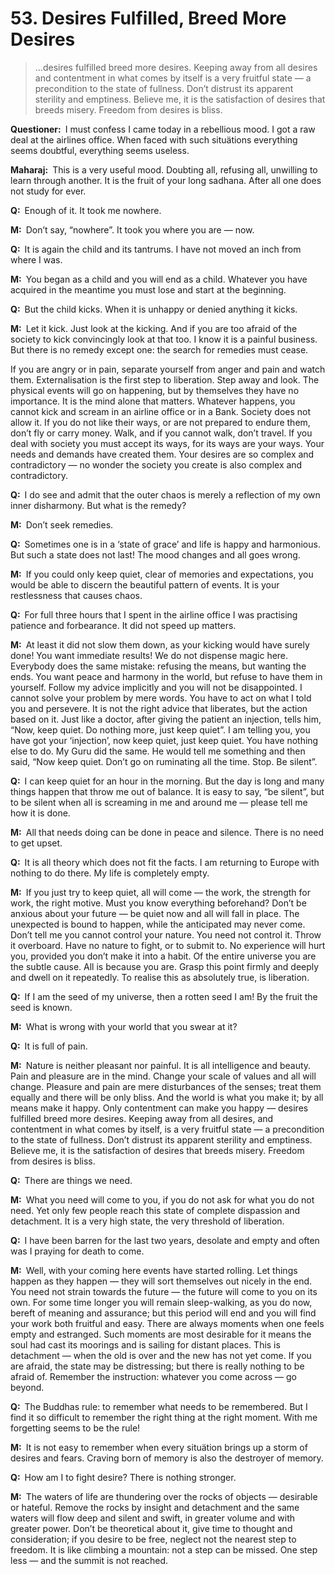 # 53. Desires Fulfilled, Breed More Desires

>…desires fulfilled breed more desires. Keeping away from all desires and contentment in what comes by itself is a very fruitful state — a precondition to the state of fullness. Don’t distrust its apparent sterility and emptiness. Believe me, it is the satisfaction of desires that breeds misery. Freedom from desires is bliss.

**Questioner:**&ensp;I must confess I came today in a rebellious mood. I got a raw deal at the airlines office. When faced with such situätions everything seems doubtful, everything seems useless.

**Maharaj:**&ensp;This is a very useful mood. Doubting all, refusing all, unwilling to learn through another. It is the fruit of your long <span data-tippy-content="The practice which produces success, <em>siddhi</em>.">sadhana</span>. After all one does not study for ever.

**Q:**&ensp;Enough of it. It took me nowhere.

**M:**&ensp;Don’t say, “nowhere”. It took you where you are — now.

**Q:**&ensp;It is again the child and its tantrums. I have not moved an inch from where I was.

**M:**&ensp;You began as a child and you will end as a child. Whatever you have acquired in the meantime you must lose and start at the beginning.

**Q:**&ensp;But the child kicks. When it is unhappy or denied anything it kicks.

**M:**&ensp;Let it kick. Just look at the kicking. And if you are too afraid of the society to kick convincingly look at that too. I know it is a painful business. But there is no remedy except one: the search for remedies must cease. 

If you are angry or in pain, separate yourself from anger and pain and watch them. Externalisation is the first step to liberation. Step away and look. The physical events will go on happening, but by themselves they have no importance. It is the mind alone that matters. Whatever happens, you cannot kick and scream in an airline office or in a Bank. Society does not allow it. If you do not like their ways, or are not prepared to endure them, don’t fly or carry money. Walk, and if you cannot walk, don’t travel. If you deal with society you must accept its ways, for its ways are your ways. Your needs and demands have created them. Your desires are so complex and contradictory — no wonder the society you create is also complex and contradictory.

**Q:**&ensp;I do see and admit that the outer chaos is merely a reflection of my own inner disharmony. But what is the remedy?

**M:**&ensp;Don’t seek remedies.

**Q:**&ensp;Sometimes one is in a ‘state of grace’ and life is happy and harmonious. But such a state does not last! The mood changes and all goes wrong.

**M:**&ensp;If you could only keep quiet, clear of memories and expectations, you would be able to discern the beautiful pattern of events. It is your restlessness that causes chaos.

**Q:**&ensp;For full three hours that I spent in the airline office I was practising patience and forbearance. It did not speed up matters.

**M:**&ensp;At least it did not slow them down, as your kicking would have surely done! You want immediate results! We do not dispense magic here. Everybody does the same mistake: refusing the means, but wanting the ends. You want peace and harmony in the world, but refuse to have them in yourself. Follow my advice implicitly and you will not be disappointed. I cannot solve your problem by mere words. You have to act on what I told you and persevere. It is not the right advice that liberates, but the action based on it. Just like a doctor, after giving the patient an injection, tells him, “Now, keep quiet. Do nothing more, just keep quiet”. I am telling you, you have got your ‘injection’, now keep quiet, just keep quiet. You have nothing else to do. My <span data-tippy-content="Spiritual teacher, preceptor.">Guru</span> did the same. He would tell me something and then said, “Now keep quiet. Don’t go on ruminating all the time. Stop. Be silent”.

**Q:**&ensp;I can keep quiet for an hour in the morning. But the day is long and many things happen that throw me out of balance. It is easy to say, “be silent”, but to be silent when all is screaming in me and around me — please tell me how it is done.

**M:**&ensp;All that needs doing can be done in peace and silence. There is no need to get upset.

**Q:**&ensp;It is all theory which does not fit the facts. I am returning to Europe with nothing to do there. My life is completely empty.

**M:**&ensp;If you just try to keep quiet, all will come — the work, the strength for work, the right motive. Must you know everything beforehand? Don’t be anxious about your future — be quiet now and all will fall in place. The unexpected is bound to happen, while the anticipated may never come. Don’t tell me you cannot control your nature. You need not control it. Throw it overboard. Have no nature to fight, or to submit to. No experience will hurt you, provided you don’t make it into a habit. Of the entire universe you are the subtle cause. All is because you are. Grasp this point firmly and deeply and dwell on it repeatedly. To realise this as absolutely true, is liberation.

**Q:**&ensp;If I am the seed of my universe, then a rotten seed I am! By the fruit the seed is known.

**M:**&ensp;What is wrong with your world that you swear at it?

**Q:**&ensp;It is full of pain.

**M:**&ensp;Nature is neither pleasant nor painful. It is all intelligence and beauty. Pain and pleasure are in the mind. Change your scale of values and all will change. Pleasure and pain are mere disturbances of the senses; treat them equally and there will be only bliss. And the world is what you make it; by all means make it happy. Only contentment can make you happy — desires fulfilled breed more desires. Keeping away from all desires, and contentment in what comes by itself, is a very fruitful state — a precondition to the state of fullness. Don’t distrust its apparent sterility and emptiness. Believe me, it is the satisfaction of desires that breeds misery. Freedom from desires is bliss.

**Q:**&ensp;There are things we need.

**M:**&ensp;What you need will come to you, if you do not ask for what you do not need. Yet only few people reach this state of complete dispassion and detachment. It is a very high state, the very threshold of liberation.

**Q:**&ensp;I have been barren for the last two years, desolate and empty and often was I praying for death to come.

**M:**&ensp;Well, with your coming here events have started rolling. Let things happen as they happen — they will sort themselves out nicely in the end. You need not strain towards the future — the future will come to you on its own. For some time longer you will remain sleep-walking, as you do now, bereft of meaning and assurance; but this period will end and you will find your work both fruitful and easy. There are always moments when one feels empty and estranged. Such moments are most desirable for it means the soul had cast its moorings and is sailing for distant places. This is detachment — when the old is over and the new has not yet come. If you are afraid, the state may be distressing; but there is really nothing to be afraid of. Remember the instruction: whatever you come across — go beyond.

**Q:**&ensp;The Buddhas rule: to remember what needs to be remembered. But I find it so difficult to remember the right thing at the right moment. With me forgetting seems to be the rule!

**M:**&ensp;It is not easy to remember when every situätion brings up a storm of desires and fears. Craving born of memory is also the destroyer of memory.

**Q:**&ensp;How am I to fight desire? There is nothing stronger.

**M:**&ensp;The waters of life are thundering over the rocks of objects — desirable or hateful. Remove the rocks by insight and detachment and the same waters will flow deep and silent and swift, in greater volume and with greater power. Don’t be theoretical about it, give time to thought and consideration; if you desire to be free, neglect not the nearest step to freedom. It is like climbing a mountain: not a step can be missed. One step less — and the summit is not reached.

<script>
export default {
  props: ["slot-key"],
  mounted () {
    tippy("[data-tippy-content]", {allowHTML: true});
  }
}
</script>